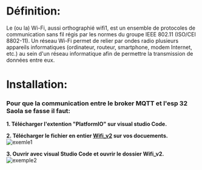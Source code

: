 # Définition:

Le (ou la) Wi-Fi, aussi orthographié wifi1, est un ensemble de protocoles de communication sans fil régis par les normes du groupe IEEE 802.11 (ISO/CEI 8802-11). Un réseau Wi-Fi permet de relier par ondes radio plusieurs appareils informatiques (ordinateur, routeur, smartphone, modem Internet, etc.) au sein d'un réseau informatique afin de permettre la transmission de données entre eux.

# Installation: 

### Pour que la communication entre le broker MQTT et l'esp 32 Saola se fasse il faut:
__1. Télécharger l'extention "PlatformIO" sur visual studio Code.__  


__2. Télécharger le fichier en entier [Wifi_v2](https://github.com/Knightmore1/Co2_project/tree/WiFi/Wifi_v2) sur vos docuements.__  
![exemle1](https://user-images.githubusercontent.com/123626872/227144513-354c106e-7f62-4f82-b094-bb3e900e0597.PNG)  

__3. Ouvrir avec visual Studio Code et ouvrir le dossier Wifi_v2.__  
![exemple2](https://user-images.githubusercontent.com/123626872/227149227-5e127a41-a947-4fb9-97ef-be3adb7d5b4f.png)  
